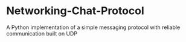 # Networking-Chat-Protocol
A Python implementation of a simple messaging protocol with reliable communication built on UDP
